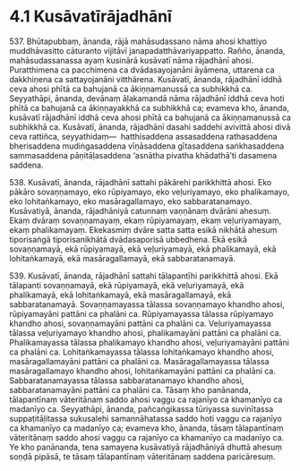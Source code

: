 # 4.1 Kusāvatīrājadhānī

537\. Bhūtapubbaṃ, ānanda, rājā mahāsudassano nāma ahosi khattiyo muddhāvasitto cāturanto vijitāvī janapadatthāvariyappatto. Rañño, ānanda, mahāsudassanassa ayaṃ kusinārā kusāvatī nāma rājadhānī ahosi. Puratthimena ca pacchimena ca dvādasayojanāni āyāmena, uttarena ca dakkhiṇena ca sattayojanāni vitthārena. Kusāvatī, ānanda, rājadhānī iddhā ceva ahosi phītā ca bahujanā ca ākiṇṇamanussā ca subhikkhā ca. Seyyathāpi, ānanda, devānaṃ āḷakamandā nāma rājadhānī iddhā ceva hoti phītā ca bahujanā ca ākiṇṇayakkhā ca subhikkhā ca; evameva kho, ānanda, kusāvatī rājadhānī iddhā ceva ahosi phītā ca bahujanā ca ākiṇṇamanussā ca subhikkhā ca. Kusāvatī, ānanda, rājadhānī dasahi saddehi avivittā ahosi divā ceva rattiñca, seyyathidaṃ—  hatthisaddena assasaddena rathasaddena bherisaddena mudiṅgasaddena vīṇāsaddena gītasaddena saṅkhasaddena sammasaddena pāṇitāḷasaddena ‘asnātha pivatha khādathā’ti dasamena saddena.

538\. Kusāvatī, ānanda, rājadhānī sattahi pākārehi parikkhittā ahosi. Eko pākāro sovaṇṇamayo, eko rūpiyamayo, eko veḷuriyamayo, eko phalikamayo, eko lohitaṅkamayo, eko masāragallamayo, eko sabbaratanamayo. Kusāvatiyā, ānanda, rājadhāniyā catunnaṃ vaṇṇānaṃ dvārāni ahesuṃ. Ekaṃ dvāraṃ sovaṇṇamayaṃ, ekaṃ rūpiyamayaṃ, ekaṃ veḷuriyamayaṃ, ekaṃ phalikamayaṃ. Ekekasmiṃ dvāre satta satta esikā nikhātā ahesuṃ tiporisaṅgā tiporisanikhātā dvādasaporisā ubbedhena. Ekā esikā sovaṇṇamayā, ekā rūpiyamayā, ekā veḷuriyamayā, ekā phalikamayā, ekā lohitaṅkamayā, ekā masāragallamayā, ekā sabbaratanamayā.

539\. Kusāvatī, ānanda, rājadhānī sattahi tālapantīhi parikkhittā ahosi. Ekā tālapanti sovaṇṇamayā, ekā rūpiyamayā, ekā veḷuriyamayā, ekā phalikamayā, ekā lohitaṅkamayā, ekā masāragallamayā, ekā sabbaratanamayā. Sovaṇṇamayassa tālassa sovaṇṇamayo khandho ahosi, rūpiyamayāni pattāni ca phalāni ca. Rūpiyamayassa tālassa rūpiyamayo khandho ahosi, sovaṇṇamayāni pattāni ca phalāni ca. Veḷuriyamayassa tālassa veḷuriyamayo khandho ahosi, phalikamayāni pattāni ca phalāni ca. Phalikamayassa tālassa phalikamayo khandho ahosi, veḷuriyamayāni pattāni ca phalāni ca. Lohitaṅkamayassa tālassa lohitaṅkamayo khandho ahosi, masāragallamayāni pattāni ca phalāni ca. Masāragallamayassa tālassa masāragallamayo khandho ahosi, lohitaṅkamayāni pattāni ca phalāni ca. Sabbaratanamayassa tālassa sabbaratanamayo khandho ahosi, sabbaratanamayāni pattāni ca phalāni ca. Tāsaṃ kho panānanda, tālapantīnaṃ vāteritānaṃ saddo ahosi vaggu ca rajanīyo ca khamanīyo ca madanīyo ca. Seyyathāpi, ānanda, pañcaṅgikassa tūriyassa suvinītassa suppaṭitāḷitassa sukusalehi samannāhatassa saddo hoti vaggu ca rajanīyo ca khamanīyo ca madanīyo ca; evameva kho, ānanda, tāsaṃ tālapantīnaṃ vāteritānaṃ saddo ahosi vaggu ca rajanīyo ca khamanīyo ca madanīyo ca. Ye kho panānanda, tena samayena kusāvatiyā rājadhāniyā dhuttā ahesuṃ soṇḍā pipāsā, te tāsaṃ tālapantīnaṃ vāteritānaṃ saddena paricāresuṃ.
